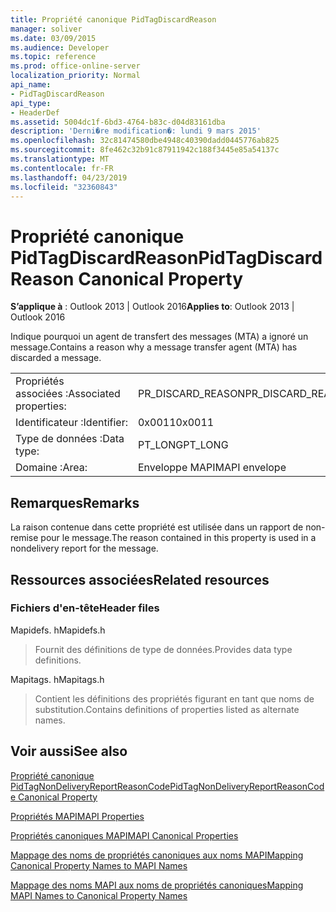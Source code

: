 ```yaml
---
title: Propriété canonique PidTagDiscardReason
manager: soliver
ms.date: 03/09/2015
ms.audience: Developer
ms.topic: reference
ms.prod: office-online-server
localization_priority: Normal
api_name:
- PidTagDiscardReason
api_type:
- HeaderDef
ms.assetid: 5004dc1f-6bd3-4764-b83c-d04d83161dba
description: 'Derni�re modification�: lundi 9 mars 2015'
ms.openlocfilehash: 32c81474580dbe4948c40390dadd0445776ab825
ms.sourcegitcommit: 8fe462c32b91c87911942c188f3445e85a54137c
ms.translationtype: MT
ms.contentlocale: fr-FR
ms.lasthandoff: 04/23/2019
ms.locfileid: "32360843"
---
```

# <a name="pidtagdiscardreason-canonical-property"></a><span data-ttu-id="6dc6a-103">Propriété canonique PidTagDiscardReason</span><span class="sxs-lookup"><span data-stu-id="6dc6a-103">PidTagDiscardReason Canonical Property</span></span>

  
  
<span data-ttu-id="6dc6a-104">**S’applique à** : Outlook 2013 | Outlook 2016</span><span class="sxs-lookup"><span data-stu-id="6dc6a-104">**Applies to**: Outlook 2013 | Outlook 2016</span></span> 
  
<span data-ttu-id="6dc6a-105">Indique pourquoi un agent de transfert des messages (MTA) a ignoré un message.</span><span class="sxs-lookup"><span data-stu-id="6dc6a-105">Contains a reason why a message transfer agent (MTA) has discarded a message.</span></span> 
  
|||
|:-----|:-----|
|<span data-ttu-id="6dc6a-106">Propriétés associées :</span><span class="sxs-lookup"><span data-stu-id="6dc6a-106">Associated properties:</span></span>  <br/> |<span data-ttu-id="6dc6a-107">PR_DISCARD_REASON</span><span class="sxs-lookup"><span data-stu-id="6dc6a-107">PR_DISCARD_REASON</span></span>  <br/> |
|<span data-ttu-id="6dc6a-108">Identificateur :</span><span class="sxs-lookup"><span data-stu-id="6dc6a-108">Identifier:</span></span>  <br/> |<span data-ttu-id="6dc6a-109">0x0011</span><span class="sxs-lookup"><span data-stu-id="6dc6a-109">0x0011</span></span>  <br/> |
|<span data-ttu-id="6dc6a-110">Type de données :</span><span class="sxs-lookup"><span data-stu-id="6dc6a-110">Data type:</span></span>  <br/> |<span data-ttu-id="6dc6a-111">PT_LONG</span><span class="sxs-lookup"><span data-stu-id="6dc6a-111">PT_LONG</span></span>  <br/> |
|<span data-ttu-id="6dc6a-112">Domaine :</span><span class="sxs-lookup"><span data-stu-id="6dc6a-112">Area:</span></span>  <br/> |<span data-ttu-id="6dc6a-113">Enveloppe MAPI</span><span class="sxs-lookup"><span data-stu-id="6dc6a-113">MAPI envelope</span></span>  <br/> |
   
## <a name="remarks"></a><span data-ttu-id="6dc6a-114">Remarques</span><span class="sxs-lookup"><span data-stu-id="6dc6a-114">Remarks</span></span>

<span data-ttu-id="6dc6a-115">La raison contenue dans cette propriété est utilisée dans un rapport de non-remise pour le message.</span><span class="sxs-lookup"><span data-stu-id="6dc6a-115">The reason contained in this property is used in a nondelivery report for the message.</span></span>
  
## <a name="related-resources"></a><span data-ttu-id="6dc6a-116">Ressources associées</span><span class="sxs-lookup"><span data-stu-id="6dc6a-116">Related resources</span></span>

### <a name="header-files"></a><span data-ttu-id="6dc6a-117">Fichiers d'en-tête</span><span class="sxs-lookup"><span data-stu-id="6dc6a-117">Header files</span></span>

<span data-ttu-id="6dc6a-118">Mapidefs. h</span><span class="sxs-lookup"><span data-stu-id="6dc6a-118">Mapidefs.h</span></span>
  
> <span data-ttu-id="6dc6a-119">Fournit des définitions de type de données.</span><span class="sxs-lookup"><span data-stu-id="6dc6a-119">Provides data type definitions.</span></span>
    
<span data-ttu-id="6dc6a-120">Mapitags. h</span><span class="sxs-lookup"><span data-stu-id="6dc6a-120">Mapitags.h</span></span>
  
> <span data-ttu-id="6dc6a-121">Contient les définitions des propriétés figurant en tant que noms de substitution.</span><span class="sxs-lookup"><span data-stu-id="6dc6a-121">Contains definitions of properties listed as alternate names.</span></span>
    
## <a name="see-also"></a><span data-ttu-id="6dc6a-122">Voir aussi</span><span class="sxs-lookup"><span data-stu-id="6dc6a-122">See also</span></span>



[<span data-ttu-id="6dc6a-123">Propriété canonique PidTagNonDeliveryReportReasonCode</span><span class="sxs-lookup"><span data-stu-id="6dc6a-123">PidTagNonDeliveryReportReasonCode Canonical Property</span></span>](pidtagnondeliveryreportreasoncode-canonical-property.md)


[<span data-ttu-id="6dc6a-124">Propriétés MAPI</span><span class="sxs-lookup"><span data-stu-id="6dc6a-124">MAPI Properties</span></span>](mapi-properties.md)
  
[<span data-ttu-id="6dc6a-125">Propriétés canoniques MAPI</span><span class="sxs-lookup"><span data-stu-id="6dc6a-125">MAPI Canonical Properties</span></span>](mapi-canonical-properties.md)
  
[<span data-ttu-id="6dc6a-126">Mappage des noms de propriétés canoniques aux noms MAPI</span><span class="sxs-lookup"><span data-stu-id="6dc6a-126">Mapping Canonical Property Names to MAPI Names</span></span>](mapping-canonical-property-names-to-mapi-names.md)
  
[<span data-ttu-id="6dc6a-127">Mappage des noms MAPI aux noms de propriétés canoniques</span><span class="sxs-lookup"><span data-stu-id="6dc6a-127">Mapping MAPI Names to Canonical Property Names</span></span>](mapping-mapi-names-to-canonical-property-names.md)

